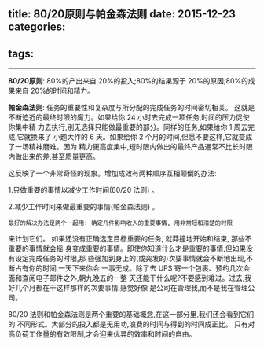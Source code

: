 title: 80/20原则与帕金森法则
date: 2015-12-23
categories:
- 
tags:
- 
--------------------
**80/20原则**: 80%的产出来自 20%的投入;80%的结果源于 20%的原因;80%的成果来自 20%的时间和精力。

**帕金森法则**: 任务的重要性和复杂度与所分配的完成任务的时间密切相关。
    这就是不断迫近的最终时限的魔力。如果给你 24 小时去完成一项任务,时间的压力促使你集中精
力去执行,别无选择只能做最重要的部分。同样的任务,如果给你 1 周去完成,它就换来了
小题大作的 6 天。如果给你 2 个月的时间,但愿不要这样,它就变成了一场精神磨难。因为
精力更高度集中,短时限内做出的最终产品通常不比长时限内做出来的差,甚至质量更高。

这反映了一个非常奇怪的现象。增加成效有两种顺序互相颠倒的办法:

1.只做重要的事情以减少工作时间(80/20 法则) 。

2.减少工作时间来做最重要的事情(帕金森法则) 。

    最好的解决办法是两个一起用: 确定几件影响收入的重要事情, 用非常短和清楚的时限
来计划它们。
    如果还没有正确选定目标重要的任务, 就莽撞地开始和结束, 那些不重要的事情就会摇
身变成重要的事情。即使你知道什么才是重要的事情,但如果没有设定完成任务的时限,那
些强加到身上的(或突发的)次要事情就会不断地出现,不断占有你的时间,一天下来你会
一事无成。除了去 UPS 寄一个包裹、预约几次会面和查阅电子邮件之外,朝九晚五的一整
天还能干什么呢?不要感到难过。过去,我好几个月都在干这样那样的次要事情,感觉好像
是公司在管理我,而不是我在管理公司。

80/20 法则和帕金森法则是两个重要的基础概念,在这一部分里,我们还会看到它们的
不同形式。大部分的投入都是无用功,浪费的时间与得到的时间成正比。
只有对高负荷工作量的有效限制,才会迎来优异的效率和时间的自由。